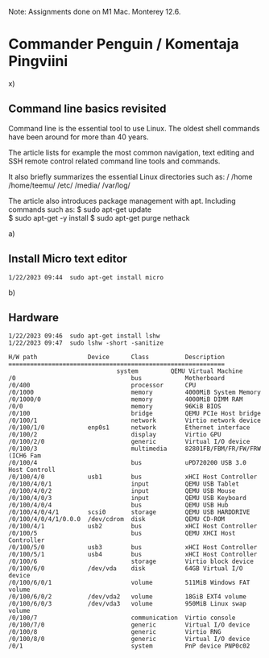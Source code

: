 Note: Assignments done on M1 Mac. Monterey 12.6.

# Commander Penguin / Komentaja Pingviini


x)

## Command line basics revisited

Command line is the essential tool to use Linux. The oldest shell commands have been around for more than 40 years.

The article lists for example the most common navigation, text editing and SSH remote control related command line tools and commands.

It also briefly summarizes the essential Linux directories such as:
	/
	/home
	/home/teemu/
	/etc/
	/media/
	/var/log/

The article also introduces package management with apt. Including commands such as:
	$ sudo apt-get update  
	$ sudo apt-get -y install
	$ sudo apt-get purge nethack	
	
a)

## Install Micro text editor

	1/22/2023 09:44  sudo apt-get install micro

b)

## Hardware

	1/22/2023 09:46  sudo apt-get install lshw
	1/22/2023 09:47  sudo lshw -short -sanitize

	H/W path              Device      Class          Description
	============================================================
                                  system         QEMU Virtual Machine
	/0                                bus            Motherboard
	/0/400                            processor      CPU
	/0/1000                           memory         4000MiB System Memory
	/0/1000/0                         memory         4000MiB DIMM RAM
	/0/0                              memory         96KiB BIOS
	/0/100                            bridge         QEMU PCIe Host bridge
	/0/100/1                          network        Virtio network device
	/0/100/1/0            enp0s1      network        Ethernet interface
	/0/100/2                          display        Virtio GPU
	/0/100/2/0                        generic        Virtual I/O device
	/0/100/3                          multimedia     82801FB/FBM/FR/FW/FRW (ICH6 Fam
	/0/100/4                          bus            uPD720200 USB 3.0 Host Controll
	/0/100/4/0            usb1        bus            xHCI Host Controller
	/0/100/4/0/1                      input          QEMU USB Tablet
	/0/100/4/0/2                      input          QEMU USB Mouse
	/0/100/4/0/3                      input          QEMU USB Keyboard
	/0/100/4/0/4                      bus            QEMU USB Hub
	/0/100/4/0/4/1        scsi0       storage        QEMU USB HARDDRIVE
	/0/100/4/0/4/1/0.0.0  /dev/cdrom  disk           QEMU CD-ROM
	/0/100/4/1            usb2        bus            xHCI Host Controller
	/0/100/5                          bus            QEMU XHCI Host Controller
	/0/100/5/0            usb3        bus            xHCI Host Controller
	/0/100/5/1            usb4        bus            xHCI Host Controller
	/0/100/6                          storage        Virtio block device
	/0/100/6/0            /dev/vda    disk           64GB Virtual I/O device
	/0/100/6/0/1                      volume         511MiB Windows FAT volume
	/0/100/6/0/2          /dev/vda2   volume         18GiB EXT4 volume
	/0/100/6/0/3          /dev/vda3   volume         950MiB Linux swap volume
	/0/100/7                          communication  Virtio console
	/0/100/7/0                        generic        Virtual I/O device
	/0/100/8                          generic        Virtio RNG
	/0/100/8/0                        generic        Virtual I/O device
	/0/1                              system         PnP device PNP0c02

